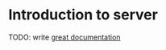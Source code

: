 # Introduction to server

TODO: write [great documentation](http://jacobian.org/writing/great-documentation/what-to-write/)

